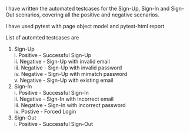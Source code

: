 I have written the automated testcases for the Sign-Up, Sign-In and Sign-Out scenarios, covering all the positive and negative scenarios.

I have used pytest with page object model and pytest-html report

List of automted testcases are    
1. Sign-Up      
  i. Positive - Successful Sign-Up     
  ii. Negative - Sign-Up with invalid email     
  iii. Negative - Sign-Up with invalid password     
  iv. Negative - Sign-Up with mimatch password     
  v. Negative - Sign-Up with existing email      
2. Sign-In      
  i. Positive - Successful Sign-In       
  ii. Negative - Sign-In with incorrect email      
  iii. Negative - Sign-In with incorrect password      
  iv. Postive - Forced Login      
3. Sign-Out      
     i. Positive - Successful Sign-Out         


